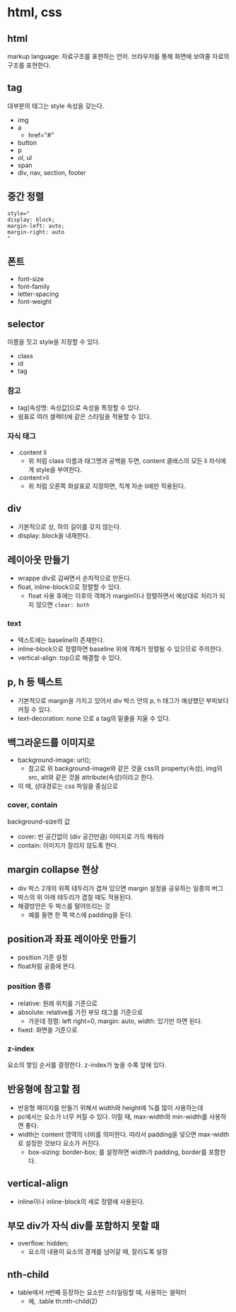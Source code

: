 # html, css

## html

 markup language: 자료구조를 표현하는 언어. 브라우저를 통해 화면에 보여줄 자료의 구조를 표현한다.

## tag

대부분의 태그는 style 속성을 갖는다.

- img
- a
  - href="#"
- button
- p
- ol, ul
- span
- div, nav, section, footer

## 중간 정렬

```
style="
display: block;
margin-left: auto;
margin-right: auto
"
```

## 폰트

- font-size
- font-family
- letter-spacing
- font-weight
  
## selector

이름을 짓고 style을 지정할 수 있다.

- class
- id
- tag

### 참고

- tag[속성명: 속성값]으로 속성을 특정할 수 있다.
- 쉼표로 여러 셀렉터에 같은 스타일을 적용할 수 있다.

### 자식 태그

- .content li
  - 위 처럼 class 이름과 태그명과 공백을 두면, content 클래스의 모든 li 자식에게 style을 부여한다.
- .content>li
  - 위 처럼 오른쪽 화살표로 지정하면, 직계 자손 li에만 적용된다.
  
## div

- 기본적으로 상, 하의 길이를 갖지 않는다.
- display: block을 내재한다.

## 레이아웃 만들기

- wrappe div로 감싸면서 순차적으로 만든다.
- float, inline-block으로 정렬할 수 있다.
  - float 사용 후에는 이후의 객체가 margin이나 정렬하면서 예상대로 처리가 되지 않으면 `clear: both`

### text

- 텍스트에는 baseline이 존재한다.
- inline-block으로 정렬하면 baseline 위에 객체가 정렬될 수 있으므로 주의한다.
- vertical-align: top으로 해결할 수 있다.

## p, h 등 텍스트

- 기본적으로 margin을 가지고 있어서 div 박스 안의 p, h 태그가 예상했던 부피보다 커질 수 있다.
- text-decoration: none 으로 a tag의 밑줄을 지울 수 있다.

## 백그라운드를 이미지로

- background-image: url();
  - 참고로 위 background-image와 같은 것을 css의 property(속성), img의 src, alt와 같은 것을 attribute(속성)이라고 한다.
- 이 때, 상대경로는 css 파일을 중심으로

### cover, contain

background-size의 값

- cover: 빈 공간없이 (div 공간만큼) 이미지로 가득 채워라
- contain: 이미지가 잘리지 않도록 한다.

## margin collapse 현상

- div 박스 2개의 위쪽 테두리가 겹쳐 있으면 margin 설정을 공유하는 일종의 버그
- 박스의 위 아래 테두리가 겹칠 때도 적용된다.
- 해결방안은 두 박스를 떨어뜨리는 것
  - 예를 들면 한 쪽 박스에 padding을 둔다.

## position과 좌표 레이아웃 만들기

- position 기준 설정
- float처럼 공중에 뜬다.

### position 종류

- relative: 원래 위치를 기준으로
- absolute: relative를 가진 부모 태그를 기준으로
  - 가운데 정렬: left right=0, margin: auto, width: 있기만 하면 된다.
- fixed: 화면을 기준으로

### z-index

요소의 쌓임 순서를 결정한다. z-index가 높을 수록 앞에 있다.

## 반응형에 참고할 점

- 반응형 페이지를 만들기 위해서 width와 height에 %를 많이 사용하는데
- pc에서는 요소가 너무 커질 수 있다. 이럴 때, max-width와 min-width를 사용하면 좋다.
- width는 content 영역의 너비를 의미한다. 따라서 padding을 넣으면 max-width로 설정한 것보다 요소가 커진다.
  - box-sizing: border-box; 를 설정하면 width가 padding, border를 포함한다.

## vertical-align

- inline이나 inline-block의 세로 정렬에 사용된다.

## 부모 div가 자식 div를 포함하지 못할 때

- overflow: hidden;
  - 요소의 내용이 요소의 경계를 넘어갈 때, 잘리도록 설정

## nth-child

- table에서 n번째 등장하는 요소만 스타일링할 때, 사용하는 셀럭터
  -  예, .table th:nth-child(2)